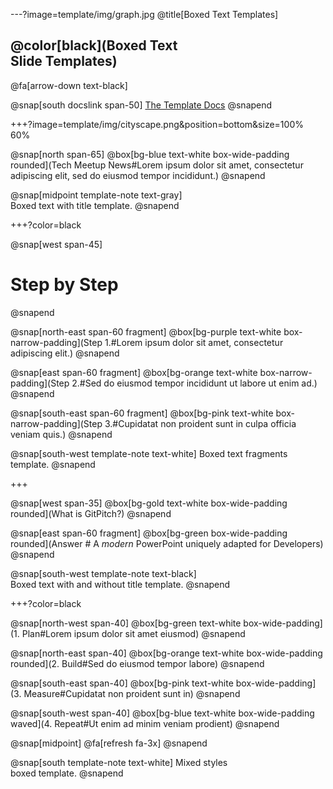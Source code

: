 ---?image=template/img/graph.jpg
@title[Boxed Text Templates]

## @color[black](Boxed Text<br>Slide Templates)

@fa[arrow-down text-black]

@snap[south docslink span-50]
[The Template Docs](https://gitpitch.com/docs/the-template)
@snapend

+++?image=template/img/cityscape.png&position=bottom&size=100% 60%

@snap[north span-65]
@box[bg-blue text-white box-wide-padding rounded](Tech Meetup News#Lorem ipsum dolor sit amet, consectetur adipiscing elit, sed do eiusmod tempor incididunt.)
@snapend

@snap[midpoint template-note text-gray]
<br>Boxed text with title template.
@snapend

+++?color=black

@snap[west span-45]
# Step by Step
@snapend

@snap[north-east span-60 fragment]
@box[bg-purple text-white box-narrow-padding](Step 1.#Lorem ipsum dolor sit amet, consectetur adipiscing elit.)
@snapend

@snap[east span-60 fragment]
@box[bg-orange text-white box-narrow-padding](Step 2.#Sed do eiusmod tempor incididunt ut labore ut enim ad.)
@snapend

@snap[south-east span-60 fragment]
@box[bg-pink text-white box-narrow-padding](Step 3.#Cupidatat non proident sunt in culpa officia veniam quis.)
@snapend

@snap[south-west template-note text-white]
Boxed text fragments template.
@snapend

+++

@snap[west span-35]
@box[bg-gold text-white box-wide-padding rounded](What is GitPitch?)
@snapend

@snap[east span-60 fragment]
@box[bg-green box-wide-padding rounded](Answer # A *modern* PowerPoint uniquely adapted for Developers)
@snapend

@snap[south-west template-note text-black]
<br>Boxed text with and without title template.
@snapend

+++?color=black

@snap[north-west span-40]
@box[bg-green text-white box-wide-padding](1. Plan#Lorem ipsum dolor sit amet eiusmod)
@snapend

@snap[north-east span-40]
@box[bg-orange text-white box-wide-padding rounded](2. Build#Sed do eiusmod tempor labore)
@snapend

@snap[south-east span-40]
@box[bg-pink text-white box-wide-padding](3. Measure#Cupidatat non proident sunt in)
@snapend

@snap[south-west span-40]
@box[bg-blue text-white box-wide-padding waved](4. Repeat#Ut enim ad minim veniam prodient)
@snapend

@snap[midpoint]
@fa[refresh fa-3x]
@snapend

@snap[south template-note text-white]
Mixed styles<br>boxed template.
@snapend
